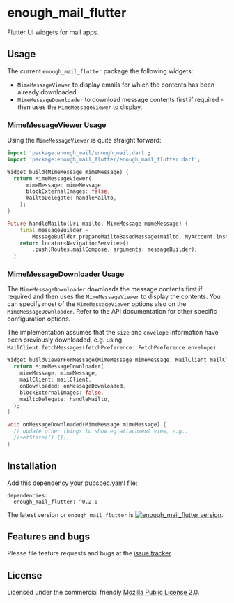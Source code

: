 # enough_mail_flutter

Flutter UI widgets for mail apps.


## Usage
The current `enough_mail_flutter` package the following widgets:
*  `MimeMessageViewer` to display emails for which the contents has been already downloaded.
* `MimeMessageDownloader` to download message contents first if required - then uses the `MimeMessageViewer` to display. 

### MimeMessageViewer Usage
Using the `MimeMessageViewer` is quite straight forward:

```dart
import 'package:enough_mail/enough_mail.dart';
import 'package:enough_mail_flutter/enough_mail_flutter.dart';

Widget build(MimeMessage mimeMessage) {
  return MimeMessageViewer(
      mimeMessage: mimeMessage,
      blockExternalImages: false,
      mailtoDelegate: handleMailto,
    );
}

Future handleMailto(Uri mailto, MimeMessage mimeMessage) {
    final messageBuilder = 
        MessageBuilder.prepareMailtoBasedMessage(mailto, MyAccount.instance.fromAddress);
    return locator<NavigationService>()
        .push(Routes.mailCompose, arguments: messageBuilder);
  }

```

### MimeMessageDownloader Usage
The `MimeMessageDownloader` downloads the message contents first if required and then uses the `MimeMessageViewer` to display the contents.
You can specify most of the `MimeMessageViewer` options also on the `MimeMessageDownloader`. Refer to the API documentation for other specific configuration options.

The implementation assumes that the `size` and `envelope` information have been previously downloaded,
e.g. using `MailClient.fetchMessages(fetchPreference: FetchPreference.envelope)`.

```dart
Widget buildViewerForMessage(MimeMessage mimeMessage, MailClient mailClient) {
  return MimeMessageDownloader(
    mimeMessage: mimeMessage,
    mailClient: mailClient,
    onDownloaded: onMessageDownloaded,
    blockExternalImages: false,
    mailtoDelegate: handleMailto,
  );
}

void onMessageDownloaded(MimeMessage mimeMessage) {
  // update other things to show eg attachment view, e.g.:
  //setState(() {});
}
```

## Installation
Add this dependency your pubspec.yaml file:

```
dependencies:
  enough_mail_flutter: ^0.2.0
```
The latest version or `enough_mail_flutter` is [![enough_mail_flutter version](https://img.shields.io/pub/v/enough_mail_flutter.svg)](https://pub.dartlang.org/packages/enough_mail_flutter).


## Features and bugs

Please file feature requests and bugs at the [issue tracker][tracker].

[tracker]: https://github.com/enough-software/enough_mail_flutter/issues

## License

Licensed under the commercial friendly [Mozilla Public License 2.0](LICENSE).